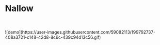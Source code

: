 # Nallow 
<br>
<br>
![demo](https://user-images.githubusercontent.com/59082113/199792737-408a3721-c148-42d8-8c6c-439c94d13c56.gif)
